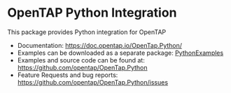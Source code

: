 # OpenTAP Python Integration

This package provides Python integration for OpenTAP

- Documentation: https://doc.opentap.io/OpenTap.Python/
- Examples can be downloaded as a separate package: [PythonExamples](http://packages.opentap.io/index.html#/?name=PythonExamples)
- Examples and source code can be found at: https://github.com/opentap/OpenTap.Python
- Feature Requests and bug reports: https://github.com/opentap/OpenTap.Python/issues
